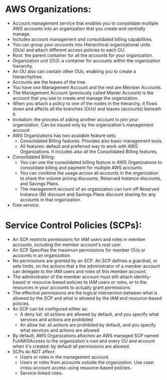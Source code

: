 # AWS Organizations:
- Account management service that enables you to consolidate multiple AWS accounts into an organization that you create and centrally manage.
- Includes account management and consolidated billing capabilities.
- You can group your accounts into Hierarchical organizational units (OUs) and attach different access policies to each OU. 
- Root: the parent container for all the accounts for your organization.
- Organization unit (OU): a container for accounts within the organization hierarchy. 
- An OU also can contain other OUs, enabling you to create a hierarchy/tree.
- Accounts are the leaves of the tree.
- You have one Management Account and the rest are Member Accounts.
- The Management Account (previously called Master Account) is the account that you use to create and manage the organization.
- When you attach a policy to one of the nodes in the hierarchy, it flows down and affects all the branches (OUs) and leaves (accounts) beneath it.
- Invitation: the process of asking another account to join your organization. Can be issued only by the organization's management account. 
- AWS Organizations has two available feature sets:
	- Consolidated Billing features. Provides also basic management tools.
	- All features: default and preferred way to work with AWS Organizations. It includes also all the Consolidated Billing features. 
- Consolidated Billing:
	- You can use the consolidated billing feature in AWS Organizations to consolidate billing and payment for multiple AWS accounts.
	- You can combine the usage across all accounts in the organization to share the volume pricing discounts, Reserved Instance discounts, and Savings Plans.
	- The management account of an organization can turn off Reserved Instance (RI) discount and Savings Plans discount sharing for any accounts in that organization. 
- Free service.

# Service Control Policies (SCPs): 
- An SCP restricts permissions for IAM users and roles in member accounts, including the member account's root user.
- An SCP Specifies the maximum permissions for member OUs or accounts in an organization.
- No permissions are granted by an SCP. An SCP defines a guardrail, or sets limits, on the actions that a the administrator of a member account can delegate to the IAM users and roles of this member account. 
- The administrator of the member account must still attach identity-based or resource-based policies to IAM users or roles, or to the resources in your accounts to actually grant permissions. 
- The effective permissions are the logical intersection between what is allowed by the SCP and what is allowed by the IAM and resource-based policies. 
- An SCP can be configured either as:
	- A deny list: all actions are allowed by default, and you specify what services and actions are prohibited
	- An allow list: all actions are prohibited by default, and you specify what services and actions are allowed
- By default, AWS Organizations attaches an AWS managed SCP named FullAWSAccess to the organization's root and every OU and account when it's created: by default all permissions are allowed.
- SCPs do NOT affect:
	- Users or roles in the management account. 
	- Users or roles from accounts outside the organization. Use case: cross-account access using resource-based policies.
	- Service-linked roles. 
